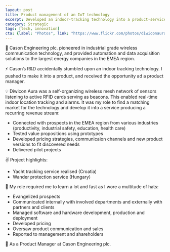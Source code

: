 ```yaml
---
layout: post
title: Product management of an IoT technology
excerpt: Developed an indoor-tracking technology into a product-service system
category: Strategic
tags: [tech, innovation]
cta: {label: "Photos", link: "https://www.flickr.com/photos/diwiconaura/"}
---
```


🏢 Cason Engineering plc. pioneered in industrial grade wireless communication technology, and provided automation and data acquisition solutions to the largest energy companies in the EMEA region.

⚡ Cason’s R&D accidentally stumbled upon an indoor tracking technology. I pushed to make it into a product, and received the opportunity ad a product manager.

💡 Diwicon Aura was a self-organizing wireless mesh network of sensors listening to active RFID cards serving as beacons. This enabled real-time indoor location tracking and alarms. It was my role to find a matching market for the technology and develop it into a service producing a recurring revenue stream:
- Connected with prospects in the EMEA region from various industries (productivity, industrial safety, education, health care)
- Tested value propositions using prototypes
- Developed pricing strategies, communicaion channels and new product versions to fit discovered needs
- Delivered pilot projects

✌️ Project highlights:
- Yacht tracking service realised (Croatia)
- Wander protection service (Hungary)

💙 My role required me to learn a lot and fast as I wore a multitude of hats:
- Evangelized prospects
- Communicated internally with involved departments and externally with partners and clients
- Managed software and hardware development, production and deployment
- Developed pricing
- Oversaw product communication and sales
- Reported to management and shareholders

👥 As a Product Manager at Cason Engineering plc.
